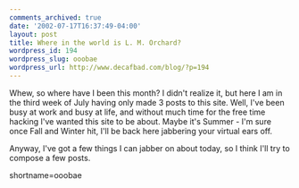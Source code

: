 ```yaml
---
comments_archived: true
date: '2002-07-17T16:37:49-04:00'
layout: post
title: Where in the world is L. M. Orchard?
wordpress_id: 194
wordpress_slug: ooobae
wordpress_url: http://www.decafbad.com/blog/?p=194
---
```

<p>Whew, so where have I been this month?  I didn't realize it, but here I am in the third week of July having only made 3 posts to this site.  Well, I've been busy at work and busy at life, and without much time for the free time hacking I've wanted this site to be about.  Maybe it's Summer - I'm sure once Fall and Winter hit, I'll be back here jabbering your virtual ears off.</p>
<p>Anyway, I've got a few things I can jabber on about today, so I think I'll try to compose a few posts.</p>
<!--more-->
shortname=ooobae
